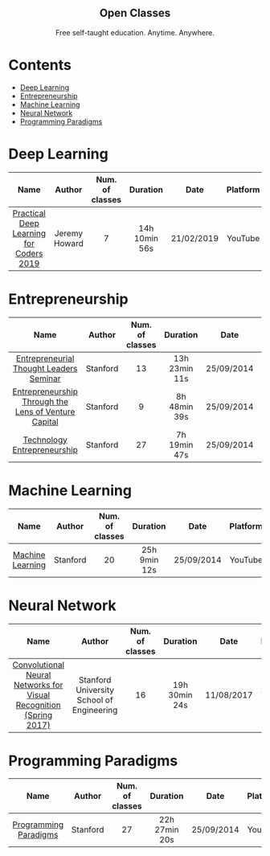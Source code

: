 <h2 align="center">Open Classes</h2>
<p align="center">
  Free self-taught education. Anytime. Anywhere.
</p>

# Contents
- [Deep Learning](#deep-learning)
- [Entrepreneurship](#entrepreneurship)
- [Machine Learning](#machine-learning)
- [Neural Network](#neural-network)
- [Programming Paradigms](#programming-paradigms)

# Deep Learning
| Name | Author | Num. of classes | Duration | Date | Platform |
| :---: | :---: | :---: | :---: | :---: | :---: |
| [Practical Deep Learning for Coders 2019](https://www.youtube.com/playlist?list=PLfYUBJiXbdtSIJb-Qd3pw0cqCbkGeS0xn) | Jeremy Howard | 7 | 14h 10min 56s | 21/02/2019 | YouTube |

# Entrepreneurship
| Name | Author | Num. of classes | Duration | Date | Platform |
| :---: | :---: | :---: | :---: | :---: | :---: |
| [Entrepreneurial Thought Leaders Seminar](https://www.youtube.com/playlist?list=PLE6D47E886AC2C62A) | Stanford | 13 | 13h 23min 11s | 25/09/2014 | YouTube |
| [Entrepreneurship Through the Lens of Venture Capital](https://www.youtube.com/playlist?list=PLD4B36B6CAFD3E907) | Stanford | 9 | 8h 48min 39s | 25/09/2014 | YouTube |
| [Technology Entrepreneurship](https://www.youtube.com/playlist?list=PLF6C0319C607DEDC1) | Stanford | 27 | 7h 19min 47s | 25/09/2014 | YouTube |

# Machine Learning
| Name | Author | Num. of classes | Duration | Date | Platform |
| :---: | :---: | :---: | :---: | :---: | :---: |
| [Machine Learning](https://www.youtube.com/playlist?list=PLA89DCFA6ADACE599) | Stanford | 20 | 25h 9min 12s | 25/09/2014 | YouTube |

# Neural Network
| Name | Author | Num. of classes | Duration | Date | Platform |
| :---: | :---: | :---: | :---: | :---: | :---: |
| [Convolutional Neural Networks for Visual Recognition (Spring 2017)](https://www.youtube.com/playlist?list=PL3FW7Lu3i5JvHM8ljYj-zLfQRF3EO8sYv) | Stanford University School of Engineering | 16 | 19h 30min 24s | 11/08/2017 | YouTube |

# Programming Paradigms
| Name | Author | Num. of classes | Duration | Date | Platform |
| :---: | :---: | :---: | :---: | :---: | :---: |
| [Programming Paradigms](https://www.youtube.com/playlist?list=PL9D558D49CA734A02) | Stanford | 27 | 22h 27min 20s | 25/09/2014 | YouTube |

